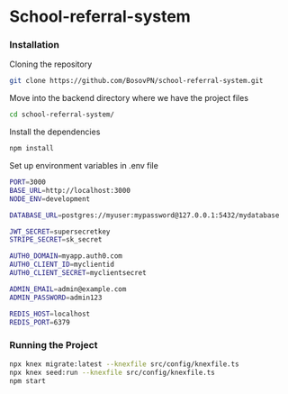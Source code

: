 # School-referral-system
### Installation

Cloning the repository
```bash
git clone https://github.com/BosovPN/school-referral-system.git
```
Move into the backend directory where we have the project files 
```bash
cd school-referral-system/
```

Install the dependencies
```bash
npm install
```

Set up environment variables in .env file
```bash
PORT=3000
BASE_URL=http://localhost:3000
NODE_ENV=development

DATABASE_URL=postgres://myuser:mypassword@127.0.0.1:5432/mydatabase

JWT_SECRET=supersecretkey
STRIPE_SECRET=sk_secret

AUTH0_DOMAIN=myapp.auth0.com
AUTH0_CLIENT_ID=myclientid
AUTH0_CLIENT_SECRET=myclientsecret

ADMIN_EMAIL=admin@example.com
ADMIN_PASSWORD=admin123

REDIS_HOST=localhost
REDIS_PORT=6379
```

### Running the Project
```bash
npx knex migrate:latest --knexfile src/config/knexfile.ts
npx knex seed:run --knexfile src/config/knexfile.ts
npm start
```
